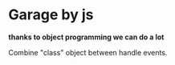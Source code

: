 # Garage by js
**thanks to object programming we can do a lot**

Combine "class" object between handle events.
